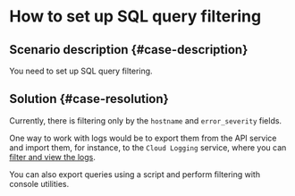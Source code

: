 # How to set up SQL query filtering



## Scenario description {#case-description}

You need to set up SQL query filtering.

## Solution {#case-resolution}

Currently, there is filtering only by the `hostname` and `error_severity` fields.

One way to work with logs would be to export them from the API service and import them, for instance, to the `Cloud Logging` service, where you can [filter and view the logs](../../../logging/concepts/filter).

You can also export queries using a script and perform filtering with console utilities.


